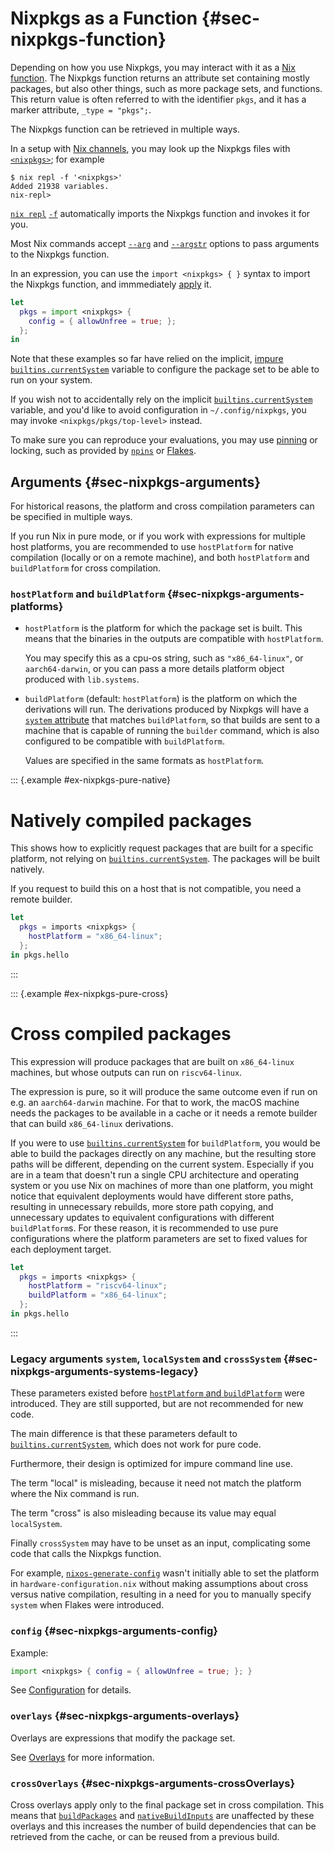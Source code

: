 # Nixpkgs as a Function {#sec-nixpkgs-function}

Depending on how you use Nixpkgs, you may interact with it as a [Nix function].
The Nixpkgs function returns an attribute set containing mostly packages, but also other things, such as more package sets, and functions.
This return value is often referred to with the identifier `pkgs`, and it has a marker attribute, `_type = "pkgs";`.

The Nixpkgs function can be retrieved in multiple ways.

In a setup with [Nix channels], you may look up the Nixpkgs files with [`<nixpkgs>`][Nix lookup path]; for example

```console
$ nix repl -f '<nixpkgs>'
Added 21938 variables.
nix-repl>
```

<!-- -f: abbreviated form because it is very frequently used -->
[`nix repl`] [`-f`][`nix repl -f`] automatically imports the Nixpkgs function and invokes it for you.

Most Nix commands accept [`--arg`] and [`--argstr`] options to pass arguments to the Nixpkgs function.

In an expression, you can use the `import <nixpkgs> { }` syntax to import the Nixpkgs function, and immmediately [apply] it.

```nix
let
  pkgs = import <nixpkgs> {
    config = { allowUnfree = true; };
  };
in
```

Note that these examples so far have relied on the implicit, [impure] [`builtins.currentSystem`] variable to configure the package set to be able to run on your system.

If you wish not to accidentally rely on the implicit [`builtins.currentSystem`] variable, and you'd like to avoid configuration in `~/.config/nixpkgs`, you may invoke `<nixpkgs/pkgs/top-level>` instead.

To make sure you can reproduce your evaluations, you may use [pinning] or locking, such as provided by [`npins`] or [Flakes].

## Arguments {#sec-nixpkgs-arguments}

For historical reasons, the platform and cross compilation parameters can be specified in multiple ways.

If you run Nix in pure mode, or if you work with expressions for multiple host platforms, you are recommended to use `hostPlatform` for native compilation (locally or on a remote machine), and both `hostPlatform` and `buildPlatform` for cross compilation.

### `hostPlatform` and `buildPlatform` {#sec-nixpkgs-arguments-platforms}

- `hostPlatform` is the platform for which the package set is built. This means that the binaries in the outputs are compatible with `hostPlatform`.

  You may specify this as a cpu-os string, such as `"x86_64-linux"`, or `aarch64-darwin`, or you can pass a more details platform object produced with `lib.systems`.

- `buildPlatform` (default: `hostPlatform`) is the platform on which the derivations will run. The derivations produced by Nixpkgs will have a [`system` attribute] that matches `buildPlatform`, so that builds are sent to a machine that is capable of running the `builder` command, which is also configured to be compatible with `buildPlatform`.

  Values are specified in the same formats as `hostPlatform`.

::: {.example #ex-nixpkgs-pure-native}

# Natively compiled packages

This shows how to explicitly request packages that are built for a specific platform, not relying on [`builtins.currentSystem`].
The packages will be built natively.

If you request to build this on a host that is not compatible, you need a remote builder.

```nix
let
  pkgs = imports <nixpkgs> {
    hostPlatform = "x86_64-linux";
  };
in pkgs.hello
```

:::

::: {.example #ex-nixpkgs-pure-cross}

# Cross compiled packages

This expression will produce packages that are built on `x86_64-linux` machines, but whose outputs can run on `riscv64-linux`.

The expression is pure, so it will produce the same outcome even if run on e.g. an `aarch64-darwin` machine. For that to work, the macOS machine needs the packages to be available in a cache or it needs a remote builder that can build `x86_64-linux` derivations.

If you were to use [`builtins.currentSystem`] for `buildPlatform`, you would be able to build the packages directly on any machine, but the resulting store paths will be different, depending on the current system.
Especially if you are in a team that doesn't run a single CPU architecture and operating system or you use Nix on machines of more than one platform, you might notice that equivalent deployments would have different store paths, resulting in unnecessary rebuilds, more store path copying, and unnecessary updates to equivalent configurations with different `buildPlatform`s.
For these reason, it is recommended to use pure configurations where the platform parameters are set to fixed values for each deployment target.

```nix
let
  pkgs = imports <nixpkgs> {
    hostPlatform = "riscv64-linux";
    buildPlatform = "x86_64-linux";
  };
in pkgs.hello
```

:::

### Legacy arguments `system`, `localSystem` and `crossSystem` {#sec-nixpkgs-arguments-systems-legacy}

These parameters existed before [`hostPlatform` and `buildPlatform`](#sec-nixpkgs-arguments-platforms) were introduced.
They are still supported, but are not recommended for new code.

The main difference is that these parameters default to [`builtins.currentSystem`], which does not work for pure code.

Furthermore, their design is optimized for impure command line use.

The term "local" is misleading, because it need not match the platform where the Nix command is run.

The term "cross" is also misleading because its value may equal `localSystem`.

Finally `crossSystem` may have to be unset as an input, complicating some code that calls the Nixpkgs function.
<!-- This example transgresses the guidelines a bit, but we have an audience here that needs answers, because who likes change. Without explanation, this comes across as a superficial, unnecessary and annoying change. Remove this example in 2026 when it is irrelevant. -->
For example, [`nixos-generate-config`] wasn't initially able to set the platform in `hardware-configuration.nix` without making assumptions about cross versus native compilation, resulting in a need for you to manually specify `system` when Flakes were introduced.

### `config` {#sec-nixpkgs-arguments-config}

Example:

```nix
import <nixpkgs> { config = { allowUnfree = true; }; }
```

See [Configuration](#sec-config-options-reference) for details.

### `overlays` {#sec-nixpkgs-arguments-overlays}

Overlays are expressions that modify the package set.

See [Overlays](#chap-overlays) for more information.

### `crossOverlays` {#sec-nixpkgs-arguments-crossOverlays}

<!-- Source: https://matthewbauer.us/slides/always-be-cross-compiling.pdf -->
Cross overlays apply only to the final package set in cross compilation.
This means that [`buildPackages`] and [`nativeBuildInputs`] are unaffected by these overlays and this increases the number of build dependencies that can be retrieved from the cache, or can be reused from a previous build.

[Nix function]: https://nix.dev/manual/nix/latest/language/constructs.html#functions
[Nix channels]: https://nix.dev/manual/nix/latest/command-ref/nix-channel.html
[Nix lookup path]: https://nix.dev/manual/nix/latest/language/constructs/lookup-path.html
[`builtins.currentSystem`]: https://nix.dev/manual/nix/latest/language/builtin-constants.html#builtins-currentSystem
[`system` attribute]: https://nix.dev/manual/nix/latest/language/derivations#attr-system
[`--arg`]: https://nix.dev/manual/nix/latest/command-ref/opt-common.html?highlight=--arg#opt-arg
[`--argstr`]: https://nix.dev/manual/nix/latest/command-ref/opt-common.html?highlight=--argstr#opt-argstr
[apply]: https://nix.dev/manual/nix/latest/language/operators
[impure]: https://nix.dev/manual/nix/latest/command-ref/conf-file.html?highlight=pure-eval#conf-pure-eval
[`npins`]: https://nix.dev/guides/recipes/dependency-management.html
[Flakes]: https://nix.dev/concepts/flakes.html#flakes
[pinning]: https://nix.dev/reference/pinning-nixpkgs.html
<!-- TODO: publish NixOS man pages -->
[`nixos-generate-config`]: https://nixos.org/manual/nixos/stable/#sec-installation
<!-- TODO: make more specific -->
[`buildPackages`]: #ssec-cross-dependency-implementation
<!-- TODO: make more specific -->
[`nativeBuildInputs`]: #ssec-stdenv-dependencies-propagated
[`nix repl`]: https://nix.dev/manual/nix/latest/command-ref/new-cli/nix3-repl.html
[`nix repl -f`]: https://nix.dev/manual/nix/latest/command-ref/new-cli/nix3-repl?highlight=--file#opt-file

